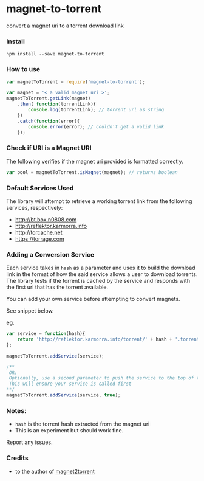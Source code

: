 # magnet-to-torrent
convert a magnet uri to a torrent download link

### Install

```shell
npm install --save magnet-to-torrent
```
### How to use

```javascript
var magnetToTorrent = require('magnet-to-torrent');

var magnet = '< a valid magnet uri >';
magnetToTorrent.getLink(magnet)
    .then( function(torrentLink){
        console.log(torrentLink); // torrent url as string
    })
    .catch(function(error){
        console.error(error); // couldn't get a valid link
    });
```

### Check if URI is a Magnet URI

The following verifies if the magnet uri provided is formatted correctly.

```javascript
var bool = magnetToTorrent.isMagnet(magnet); // returns boolean
```

### Default Services Used

The library will attempt to retrieve a working torrent link from the following services, respectively:

- http://bt.box.n0808.com
- http://reflektor.karmorra.info
- http://torcache.net
- https://torrage.com

### Adding a Conversion Service

Each service takes in `hash` as a parameter and uses it to build the download link in the
format of how the said service allows a user to download torrents.
The library tests if the torrent is cached by the service and responds
with the first url that has the torrent available.

You can add your own service before attempting to convert magnets.

See snippet below.

eg.
```javascript
var service = function(hash){
    return 'http://reflektor.karmorra.info/torrent/' + hash + '.torrent';
};

magnetToTorrent.addService(service);

/**
 OR:
 Optionally, use a second parameter to push the service to the top of the stack
 This will ensure your service is called first
**/
magnetToTorrent.addService(service, true);
```

### Notes:

- `hash` is the torrent hash extracted from the magnet uri
- This is an experiment but should work fine.

Report any issues.


### Credits

- to the author of [magnet2torrent](https://www.npmjs.com/package/magnet2torrent)
